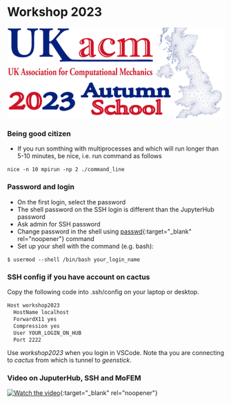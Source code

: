 # Workshop 2023

![WorkshopLogo2023](figures/WorkshopLogo2023.png)

### Being good citizen

- If you run somthing with multiprocesses and which will run longer than 5-10 minutes, be nice, i.e. run command as follows
~~~~
nice -n 10 mpirun -np 2 ./command_line
~~~~

### Password and login

- On the first login, select the password
- The shell password on the SSH login is different than the JupyterHub password
- Ask admin for SSH password
- Change password in the shell using [passwd](https://man7.org/linux/man-pages/man1/passwd.1.html){:target="_blank" rel="noopener"} command
- Set up your shell with the command (e.g. bash):
~~~~
$ usermod --shell /bin/bash your_login_name
~~~~

### SSH config if you have account on cactus

Copy the following code into .ssh/config on your laptop or desktop.
~~~~
Host workshop2023
  HostName localhost
  ForwardX11 yes
  Compression yes
  User YOUR_LOGIN_ON_HUB
  Port 2222
~~~~

Use *workshop2023* when you login in VSCode. Note tha you are connecting to *cactus* from which is tunnel to *geenstick*.

### Video on JuputerHub, SSH and MoFEM

[![Watch the video](https://img.youtube.com/vi/xL3J8VHig68/hqdefault.jpg)](https://youtu.be/xL3J8VHig68){:target="_blank" rel="noopener"}


